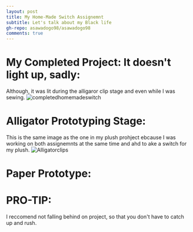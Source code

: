```yaml
---
layout: post
title: My Home-Made Switch Assignemnt
subtitle: Let's talk about my Black life
gh-repo: asawadogo98/asawadogo98
comments: true
---
```

# My Completed Project: It doesn't light up, sadly:
Although, it was lit during the alligaror clip stage and even while I was sewing.
![completedhomemadeswitch](https://asawadogo98.github.io/assets/img/unnamed.jpg)
# Alligator Prototyping Stage:
This is the same image as the one in my plush prohject ebcause I was working on both assignemnts at the same time and ahd to ake a switch for my plush.
![Alligatorclips](https://asawadogo98.github.io/assets/img/Alligatorcliplushy.png)
# Paper Prototype:
# PRO-TIP:
I reccomend not falling behind on project, so that you don't have to catch up and rush.
